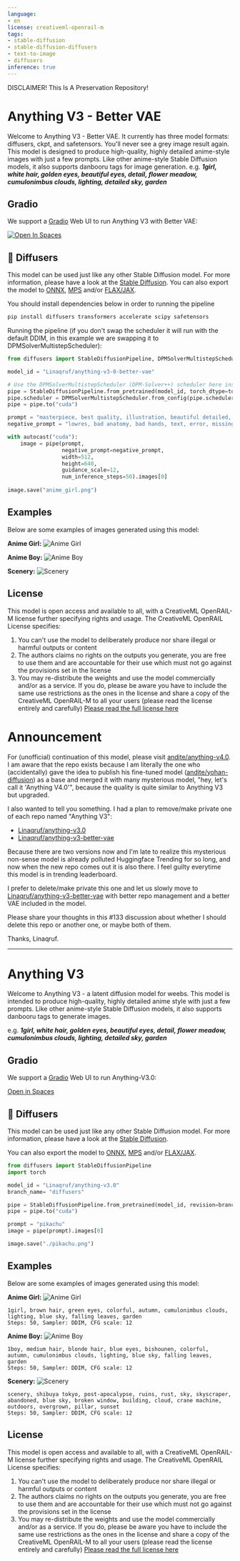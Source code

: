 ```yaml
---
language:
- en
license: creativeml-openrail-m
tags:
- stable-diffusion
- stable-diffusion-diffusers
- text-to-image
- diffusers
inference: true
---
```


DISCLAIMER! This Is A Preservation Repository!

# Anything V3 - Better VAE

Welcome to Anything V3 - Better VAE. It currently has three model formats: diffusers, ckpt, and safetensors. You'll never see a grey image result again. This model is designed to produce high-quality, highly detailed anime-style images with just a few prompts. Like other anime-style Stable Diffusion models, it also supports danbooru tags for image generation.
e.g. **_1girl, white hair, golden eyes, beautiful eyes, detail, flower meadow, cumulonimbus clouds, lighting, detailed sky, garden_** 

## Gradio

We support a [Gradio](https://github.com/gradio-app/gradio) Web UI to run Anything V3 with Better VAE:

[![Open In Spaces](https://camo.githubusercontent.com/00380c35e60d6b04be65d3d94a58332be5cc93779f630bcdfc18ab9a3a7d3388/68747470733a2f2f696d672e736869656c64732e696f2f62616467652f25463025394625413425393725323048756767696e67253230466163652d5370616365732d626c7565)](https://huggingface.co/spaces/Linaqruf/Linaqruf-anything-v3-better-vae)

## 🧨 Diffusers

This model can be used just like any other Stable Diffusion model. For more information,
please have a look at the [Stable Diffusion](https://huggingface.co/docs/diffusers/api/pipelines/stable_diffusion). You can also export the model to [ONNX](https://huggingface.co/docs/diffusers/optimization/onnx), [MPS](https://huggingface.co/docs/diffusers/optimization/mps) and/or [FLAX/JAX]().

You should install dependencies below in order to running the pipeline

```bash
pip install diffusers transformers accelerate scipy safetensors
```
Running the pipeline (if you don't swap the scheduler it will run with the default DDIM, in this example we are swapping it to DPMSolverMultistepScheduler):

```python
from diffusers import StableDiffusionPipeline, DPMSolverMultistepScheduler

model_id = "Linaqruf/anything-v3-0-better-vae"

# Use the DPMSolverMultistepScheduler (DPM-Solver++) scheduler here instead
pipe = StableDiffusionPipeline.from_pretrained(model_id, torch_dtype=torch.float16)
pipe.scheduler = DPMSolverMultistepScheduler.from_config(pipe.scheduler.config)
pipe = pipe.to("cuda")

prompt = "masterpiece, best quality, illustration, beautiful detailed, finely detailed, dramatic light, intricate details, 1girl, brown hair, green eyes, colorful, autumn, cumulonimbus clouds, lighting, blue sky, falling leaves, garden"
negative_prompt = "lowres, bad anatomy, bad hands, text, error, missing fingers, extra digit, fewer digits, cropped, worst quality, low quality, normal quality, jpeg artifacts, signature, watermark, username, blurry, artist name"

with autocast("cuda"):
    image = pipe(prompt, 
                 negative_prompt=negative_prompt, 
                 width=512,
                 height=640,
                 guidance_scale=12,
                 num_inference_steps=50).images[0]
    
image.save("anime_girl.png")
```

## Examples

Below are some examples of images generated using this model:

**Anime Girl:**
![Anime Girl](https://huggingface.co/AdamOswald1/anything-v5.0/resolve/main/samples/1girl.png)

**Anime Boy:**
![Anime Boy](https://huggingface.co/AdamOswald1/anything-v5.0/resolve/main/samples/1boy.png)

**Scenery:**
![Scenery](https://huggingface.co/AdamOswald1/anything-v5.0/resolve/main/samples/scenery.png)


## License

This model is open access and available to all, with a CreativeML OpenRAIL-M license further specifying rights and usage.
The CreativeML OpenRAIL License specifies: 

1. You can't use the model to deliberately produce nor share illegal or harmful outputs or content 
2. The authors claims no rights on the outputs you generate, you are free to use them and are accountable for their use which must not go against the provisions set in the license
3. You may re-distribute the weights and use the model commercially and/or as a service. If you do, please be aware you have to include the same use restrictions as the ones in the license and share a copy of the CreativeML OpenRAIL-M to all your users (please read the license entirely and carefully)
[Please read the full license here](https://huggingface.co/spaces/CompVis/stable-diffusion-license)

# Announcement

For (unofficial) continuation of this model, please visit [andite/anything-v4.0](https://huggingface.co/andite/anything-v4.0). I am aware that the repo exists because I am literally the one who (accidentally) gave the idea to publish his fine-tuned model ([andite/yohan-diffusion](https://huggingface.co/andite/yohan-diffusion)) as a base and merged it with many mysterious model, "hey, let's call it 'Anything V4.0'", because the quality is quite similar to Anything V3 but upgraded.

I also wanted to tell you something. I had a plan to remove/make private one of each repo named "Anything V3":
- [Linaqruf/anything-v3.0](https://huggingface.co/Linaqruf/anything-v3.0/)
- [Linaqruf/anything-v3-better-vae](https://huggingface.co/Linaqruf/anything-v3-better-vae)

Because there are two versions now and I'm late to realize this mysterious non-sense model is already polluted Huggingface Trending for so long, and now when the new repo comes out it is also there. I feel guilty everytime this model is in trending leaderboard.

I prefer to delete/make private this one and let us slowly move to [Linaqruf/anything-v3-better-vae](https://huggingface.co/Linaqruf/anything-v3-better-vae) with better repo management and a better VAE included in the model. 

Please share your thoughts in this #133 discussion about whether I should delete this repo or another one, or maybe both of them.

Thanks,
Linaqruf.

---

# Anything V3

Welcome to Anything V3 - a latent diffusion model for weebs. This model is intended to produce high-quality, highly detailed anime style with just a few prompts. Like other anime-style Stable Diffusion models, it also supports danbooru tags to generate images.

e.g. **_1girl, white hair, golden eyes, beautiful eyes, detail, flower meadow, cumulonimbus clouds, lighting, detailed sky, garden_** 

## Gradio

We support a [Gradio](https://github.com/gradio-app/gradio) Web UI to run Anything-V3.0:

[Open in Spaces](https://huggingface.co/spaces/akhaliq/anything-v3.0)



## 🧨 Diffusers

This model can be used just like any other Stable Diffusion model. For more information,
please have a look at the [Stable Diffusion](https://huggingface.co/docs/diffusers/api/pipelines/stable_diffusion).

You can also export the model to [ONNX](https://huggingface.co/docs/diffusers/optimization/onnx), [MPS](https://huggingface.co/docs/diffusers/optimization/mps) and/or [FLAX/JAX]().

```python
from diffusers import StableDiffusionPipeline
import torch

model_id = "Linaqruf/anything-v3.0"
branch_name= "diffusers"

pipe = StableDiffusionPipeline.from_pretrained(model_id, revision=branch_name, torch_dtype=torch.float16)
pipe = pipe.to("cuda")

prompt = "pikachu"
image = pipe(prompt).images[0]

image.save("./pikachu.png")
```

## Examples

Below are some examples of images generated using this model:

**Anime Girl:**
![Anime Girl](https://huggingface.co/AdamOswald1/anything-v5.0/resolve/main/1girl.png)
```
1girl, brown hair, green eyes, colorful, autumn, cumulonimbus clouds, lighting, blue sky, falling leaves, garden
Steps: 50, Sampler: DDIM, CFG scale: 12
```
**Anime Boy:**
![Anime Boy](https://huggingface.co/AdamOswald1/anything-v5.0/resolve/main/1boy.png)
```
1boy, medium hair, blonde hair, blue eyes, bishounen, colorful, autumn, cumulonimbus clouds, lighting, blue sky, falling leaves, garden
Steps: 50, Sampler: DDIM, CFG scale: 12
```
**Scenery:**
![Scenery](https://huggingface.co/AdamOswald1/anything-v5.0/resolve/main/scenery.png)
```
scenery, shibuya tokyo, post-apocalypse, ruins, rust, sky, skyscraper, abandoned, blue sky, broken window, building, cloud, crane machine, outdoors, overgrown, pillar, sunset
Steps: 50, Sampler: DDIM, CFG scale: 12
```

## License

This model is open access and available to all, with a CreativeML OpenRAIL-M license further specifying rights and usage.
The CreativeML OpenRAIL License specifies: 

1. You can't use the model to deliberately produce nor share illegal or harmful outputs or content 
2. The authors claims no rights on the outputs you generate, you are free to use them and are accountable for their use which must not go against the provisions set in the license
3. You may re-distribute the weights and use the model commercially and/or as a service. If you do, please be aware you have to include the same use restrictions as the ones in the license and share a copy of the CreativeML OpenRAIL-M to all your users (please read the license entirely and carefully)
[Please read the full license here](https://huggingface.co/spaces/CompVis/stable-diffusion-license)